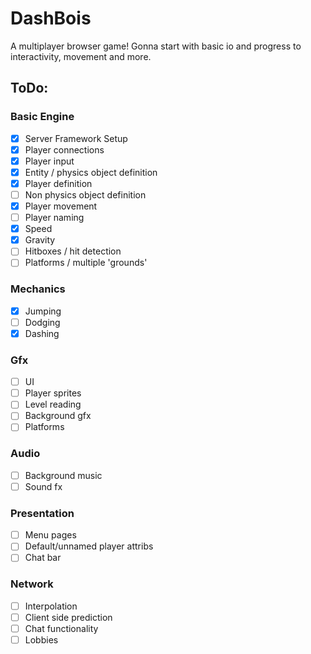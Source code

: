 # DashBois
A multiplayer browser game! Gonna start with basic io and progress to interactivity, movement and more.

## ToDo:

### Basic Engine

- [x] Server Framework Setup
- [x] Player connections
- [x] Player input
- [x] Entity / physics object definition
- [x] Player definition
- [ ] Non physics object definition
- [x] Player movement
- [ ] Player naming
- [x] Speed
- [x] Gravity
- [ ] Hitboxes / hit detection
- [ ] Platforms / multiple 'grounds'

### Mechanics

- [x] Jumping
- [ ] Dodging
- [x] Dashing

### Gfx

- [ ] UI
- [ ] Player sprites
- [ ] Level reading
- [ ] Background gfx
- [ ] Platforms

### Audio

- [ ] Background music
- [ ] Sound fx

### Presentation 

- [ ] Menu pages
- [ ] Default/unnamed player attribs
- [ ] Chat bar

### Network

- [ ] Interpolation
- [ ] Client side prediction
- [ ] Chat functionality
- [ ] Lobbies
